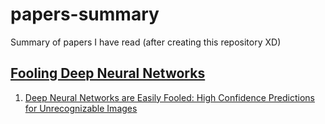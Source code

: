 # papers-summary
Summary of papers I have read (after creating this repository XD)

## [Fooling Deep Neural Networks](/Fooling%20Deep%20Neural%20Networks)
1. [Deep Neural Networks are Easily Fooled: High Confidence Predictions for Unrecognizable Images](/Fooling%20Deep%20Neural%20Networks/Deep%20Neural%20Networks%20are%20Easily%20Fooled:High%20Confidence%20Predictions%20for%20Unrecognizable%20Images/summary.md)
